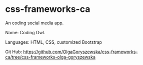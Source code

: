 # css-frameworks-ca

An coding social media app.

Name: Coding Owl.

Languages: HTML, CSS, customized Bootstrap

Git Hub: https://github.com/OlgaGoryszewska/css-frameworks-ca/tree/css-frameworks-olga-goryszewska
